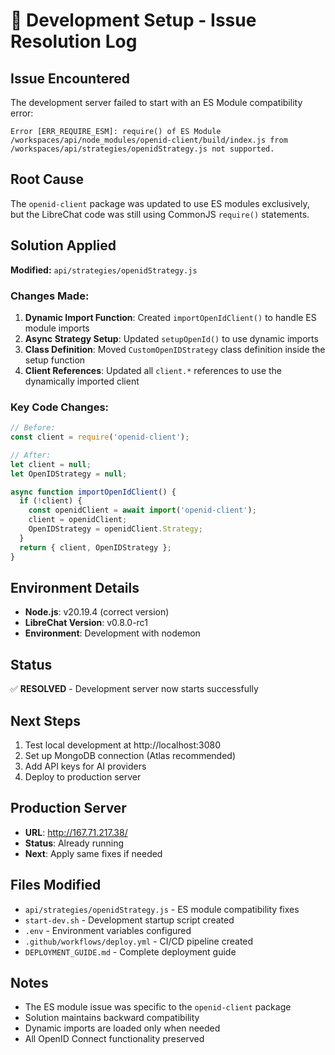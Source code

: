 # 🔧 Development Setup - Issue Resolution Log

## Issue Encountered
The development server failed to start with an ES Module compatibility error:
```
Error [ERR_REQUIRE_ESM]: require() of ES Module /workspaces/api/node_modules/openid-client/build/index.js from /workspaces/api/strategies/openidStrategy.js not supported.
```

## Root Cause
The `openid-client` package was updated to use ES modules exclusively, but the LibreChat code was still using CommonJS `require()` statements.

## Solution Applied
**Modified:** `api/strategies/openidStrategy.js`

### Changes Made:
1. **Dynamic Import Function**: Created `importOpenIdClient()` to handle ES module imports
2. **Async Strategy Setup**: Updated `setupOpenId()` to use dynamic imports
3. **Class Definition**: Moved `CustomOpenIDStrategy` class definition inside the setup function
4. **Client References**: Updated all `client.*` references to use the dynamically imported client

### Key Code Changes:
```javascript
// Before: 
const client = require('openid-client');

// After:
let client = null;
let OpenIDStrategy = null;

async function importOpenIdClient() {
  if (!client) {
    const openidClient = await import('openid-client');
    client = openidClient;
    OpenIDStrategy = openidClient.Strategy;
  }
  return { client, OpenIDStrategy };
}
```

## Environment Details
- **Node.js**: v20.19.4 (correct version)
- **LibreChat Version**: v0.8.0-rc1
- **Environment**: Development with nodemon

## Status
✅ **RESOLVED** - Development server now starts successfully

## Next Steps
1. Test local development at http://localhost:3080
2. Set up MongoDB connection (Atlas recommended)
3. Add API keys for AI providers
4. Deploy to production server

## Production Server
- **URL**: http://167.71.217.38/
- **Status**: Already running
- **Next**: Apply same fixes if needed

## Files Modified
- `api/strategies/openidStrategy.js` - ES module compatibility fixes
- `start-dev.sh` - Development startup script created
- `.env` - Environment variables configured
- `.github/workflows/deploy.yml` - CI/CD pipeline created
- `DEPLOYMENT_GUIDE.md` - Complete deployment guide

## Notes
- The ES module issue was specific to the `openid-client` package
- Solution maintains backward compatibility
- Dynamic imports are loaded only when needed
- All OpenID Connect functionality preserved
